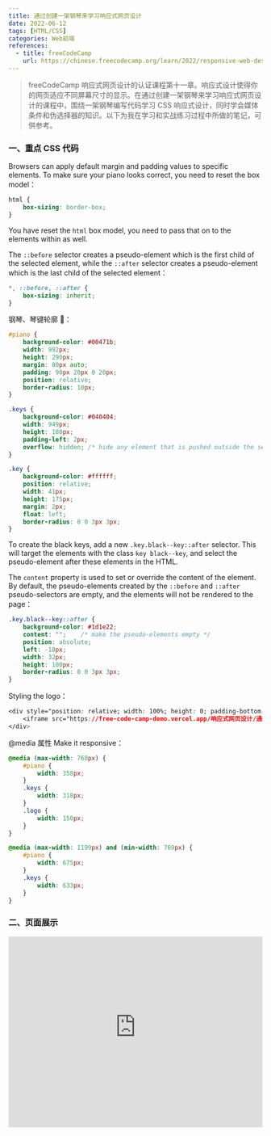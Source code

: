 ```yaml
---
title: 通过创建一架钢琴来学习响应式网页设计
date: 2022-06-12
tags: [HTML/CSS]
categories: Web前端
references: 
  - title: freeCodeCamp
    url: https://chinese.freecodecamp.org/learn/2022/responsive-web-design
---
```


> freeCodeCamp 响应式网页设计的认证课程第十一章。响应式设计使得你的网页适应不同屏幕尺寸的显示。在通过创建一架钢琴来学习响应式网页设计的课程中，围绕一架钢琴编写代码学习 CSS 响应式设计，同时学会媒体条件和伪选择器的知识。以下为我在学习和实战练习过程中所做的笔记，可供参考。

<!--more-->

### 一、重点 CSS 代码

Browsers can apply default margin and padding values to specific elements. To make sure your piano looks correct, you need to reset the box model：

```CSS
html {
    box-sizing: border-box;
}
```

You have reset the `html` box model, you need to pass that on to the elements within as well.

The `::before` selector creates a pseudo-element which is the first child of the selected element, while the `::after` selector creates a pseudo-element which is the last child of the selected element：

```css
*, ::before, ::after {
  	box-sizing: inherit;
}
```

钢琴、琴键轮廓 🎹：

```CSS
#piano {
    background-color: #00471b;
    width: 992px;
    height: 290px;
    margin: 80px auto;
    padding: 90px 20px 0 20px;
    position: relative;
    border-radius: 10px;
}

.keys {
    background-color: #040404;
    width: 949px;
    height: 180px;
    padding-left: 2px;
    overflow: hidden; /* hide any element that is pushed outside the set width value of .keys */
}

.key {
    background-color: #ffffff;
    position: relative;
    width: 41px;
    height: 175px;
    margin: 2px;
    float: left;
    border-radius: 0 0 3px 3px;
}
```

To create the black keys, add a new `.key.black--key::after` selector. This will target the elements with the class `key black--key`, and select the pseudo-element after these elements in the HTML.

The `content` property is used to set or override the content of the element. By default, the pseudo-elements created by the `::before` and `::after` pseudo-selectors are empty, and the elements will not be rendered to the page：

```CSS
.key.black--key::after {
    background-color: #1d1e22;
    content: "";    /* make the pseudo-elements empty */
    position: absolute;
    left: -18px;
    width: 32px;
    height: 100px;
    border-radius: 0 0 3px 3px;
}
```

Styling the logo：

```CSS
<div style="position: relative; width: 100%; height: 0; padding-bottom: 75%;">
    <iframe src="https://free-code-camp-demo.vercel.app/响应式网页设计/通过创作罗斯科绘画学习CSS盒子模型/index.html" border="0" frameborder="no" framespacing="0" allowfullscreen="true" style="position: absolute; width: 100%; height: 100%; left: 0; top: 0;"></iframe>
</div>
```

@media 属性 Make it responsive：

```CSS
@media (max-width: 768px) {
    #piano {
        width: 358px;
    }
    .keys {
        width: 318px;
    }
    .logo {
        width: 150px;
    }
}

@media (max-width: 1199px) and (min-width: 769px) {
    #piano {
        width: 675px;
    }
    .keys {
        width: 633px;
    }
}
```

### 二、页面展示

<div style="position: relative; width: 100%; height: 0; padding-bottom: 75%;">
    <iframe src="https://free-code-camp-demo.vercel.app/响应式网页设计/通过创建一架钢琴来学习响应式网页设计/index.html" border="0" frameborder="no" framespacing="0" allowfullscreen="true" style="position: absolute; width: 100%; height: 100%; left: 0; top: 0;"></iframe>
</div>
